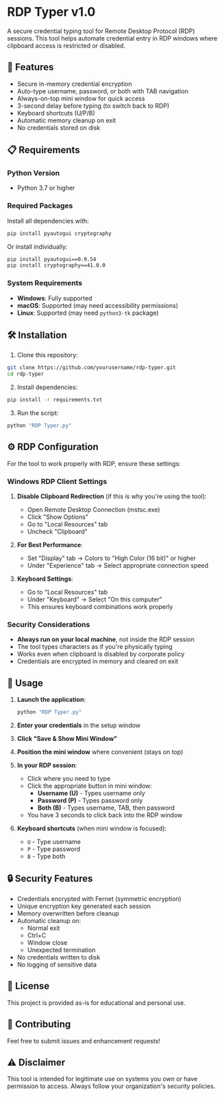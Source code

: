 # RDP Typer v1.0

A secure credential typing tool for Remote Desktop Protocol (RDP) sessions. This tool helps automate credential entry in RDP windows where clipboard access is restricted or disabled.

 
## 🚀 Features

- Secure in-memory credential encryption
- Auto-type username, password, or both with TAB navigation
- Always-on-top mini window for quick access
- 3-second delay before typing (to switch back to RDP)
- Keyboard shortcuts (U/P/B)
- Automatic memory cleanup on exit
- No credentials stored on disk

## 📋 Requirements

### Python Version
- Python 3.7 or higher

### Required Packages

Install all dependencies with:
```bash
pip install pyautogui cryptography
```

Or install individually:
```bash
pip install pyautogui==0.9.54
pip install cryptography==41.0.0
```

### System Requirements
- **Windows**: Fully supported
- **macOS**: Supported (may need accessibility permissions)
- **Linux**: Supported (may need `python3-tk` package)

## 🛠️ Installation

1. Clone this repository:
```bash
git clone https://github.com/yourusername/rdp-typer.git
cd rdp-typer
```

2. Install dependencies:
```bash
pip install -r requirements.txt
```

3. Run the script:
```bash
python "RDP Typer.py"
```

## ⚙️ RDP Configuration

For the tool to work properly with RDP, ensure these settings:

### Windows RDP Client Settings

1. **Disable Clipboard Redirection** (if this is why you're using the tool):
   - Open Remote Desktop Connection (mstsc.exe)
   - Click "Show Options"
   - Go to "Local Resources" tab
   - Uncheck "Clipboard"

2. **For Best Performance**:
   - Set "Display" tab → Colors to "High Color (16 bit)" or higher
   - Under "Experience" tab → Select appropriate connection speed

3. **Keyboard Settings**:
   - Go to "Local Resources" tab
   - Under "Keyboard" → Select "On this computer"
   - This ensures keyboard combinations work properly

### Security Considerations

- **Always run on your local machine**, not inside the RDP session
- The tool types characters as if you're physically typing
- Works even when clipboard is disabled by corporate policy
- Credentials are encrypted in memory and cleared on exit

## 📖 Usage

1. **Launch the application**:
   ```bash
   python "RDP Typer.py"
   ```

2. **Enter your credentials** in the setup window

3. **Click "Save & Show Mini Window"**

4. **Position the mini window** where convenient (stays on top)

5. **In your RDP session**:
   - Click where you need to type
   - Click the appropriate button in mini window:
     - **Username (U)** - Types username only
     - **Password (P)** - Types password only
     - **Both (B)** - Types username, TAB, then password
   - You have 3 seconds to click back into the RDP window

6. **Keyboard shortcuts** (when mini window is focused):
   - `U` - Type username
   - `P` - Type password
   - `B` - Type both

## 🔒 Security Features

- Credentials encrypted with Fernet (symmetric encryption)
- Unique encryption key generated each session
- Memory overwritten before cleanup
- Automatic cleanup on:
  - Normal exit
  - Ctrl+C
  - Window close
  - Unexpected termination
- No credentials written to disk
- No logging of sensitive data



## 📄 License

This project is provided as-is for educational and personal use.

## 🤝 Contributing

Feel free to submit issues and enhancement requests!

## ⚠️ Disclaimer

This tool is intended for legitimate use on systems you own or have permission to access. Always follow your organization's security policies.
